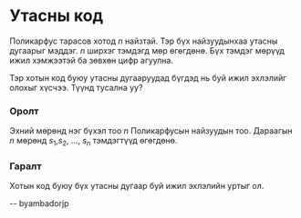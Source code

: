 Утасны код
==========
Поликарфус тарасов хотод $n$ найзтай. Тэр  бүх найзуудынхаа утасны дугаарыг
мэддэг. $n$ ширхэг тэмдэгд мөр өгөгдөнө. Бүх тэмдэг мөрүүд ижил хэмжээтэй ба
зөвхөн цифр агуулна.

Тэр хотын код буюу утасны дугааруудад бүгдэд нь буй ижил эхлэлийг олохыг хүсчээ.
Түүнд тусална уу?


### Оролт
Эхний мөрөнд нэг бүхэл тоо $n$ Поликарфусын найзуудын тоо. Дараагын $n$ мөрөнд
$s_1$,$s_2$, ..., $s_n$ тэмдэгтүүд өгөгдөнө.


### Гаралт
Хотын код буюу бүх утасны дугаар буй ижил эхлэлийн уртыг ол.

-- byambadorjp
